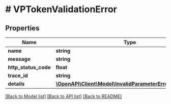 # # VPTokenValidationError

## Properties

| Name                 | Type                                                                                                  | Description | Notes      |
| -------------------- | ----------------------------------------------------------------------------------------------------- | ----------- | ---------- |
| **name**             | **string**                                                                                            |             |
| **message**          | **string**                                                                                            |             |
| **http_status_code** | **float**                                                                                             |             |
| **trace_id**         | **string**                                                                                            |             |
| **details**          | [**\OpenAPI\Client\Model\InvalidParameterErrorDetailsInner[]**](InvalidParameterErrorDetailsInner.md) |             | [optional] |

[[Back to Model list]](../../README.md#models) [[Back to API list]](../../README.md#endpoints) [[Back to README]](../../README.md)
